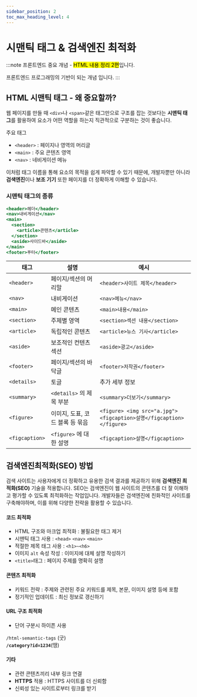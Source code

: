 ```yaml
---
sidebar_position: 2
toc_max_heading_level: 4
---
```


# 시맨틱 태그 & 검색엔진 최적화

:::note
프론트엔드 중요 개념 - <mark>HTML 내용 정리 2편</mark>입니다.

프론트엔드 프로그래밍의 기반이 되는 개념 입니다.
:::

## HTML 시맨틱 태그 - 왜 중요할까?

웹 페이지를 만들 때 `<div>`나 `<span>`같은 태그만으로 구조를 잡는 것보다는 **시맨틱 태그**를 활용하여 요소가 어떤 역할을 하는지 직관적으로 구분하는 것이 좋습니다.

주요 태그  
- `<header>` : 페이지나 영역의 머리글
- `<main>` : 주요 콘텐츠 영역
- `<nav>` : 네비게이션 메뉴

이처럼 태그 이름을 통해 요소의 목적을 쉽게 파악할 수 있기 때문에, 개발자뿐만 아니라 **검색엔진**이나 **보조 기기** 또한 페이지를 더 정확하게 이해할 수 있습니다.



### 시맨틱 태그의 종류

```jsx
<header>헤더</header>
<nav>내비게이션</nav>
<main>
  <section>
    <article>콘텐츠</article>
  </section>
  <aside>사이드바</aside>
</main>
<footer>푸터</footer>

```
| 태그 | 설명 | 예시 |
| --- | --- | --- |
| `<header>` | 페이지/섹션의 머리말 | `<header>사이트 제목</header>` |
| `<nav>` | 내비게이션 | `<nav>메뉴</nav>` |
| `<main>` | 메인 콘텐츠 | `<main>내용</main>` |
| `<section>` | 주제별 영역 | `<section>섹션 내용</section>` |
| `<article>` | 독립적인 콘텐츠 | `<article>뉴스 기사</article>` |
| `<aside>` | 보조적인 컨텐츠 섹션 | `<aside>광고</aside>` |
| `<footer>` | 페이지/섹션의 바닥글 | `<footer>저작권</footer>` |
| `<details>` | 토글 | 추가 세부 정보 | `<footer>저작권</footer>` |
| `<summary>` | `<details>` 의 제목 부분 | `<summary>더보기</summary>` |
| `<figure>` | 이미지, 도표, 코드 블록 등 묶음 | `<figure> <img src="a.jpg"><figcaption>설명</figcaption></figure>` |
| `<figcaption>` | `<figure>` 에 대한 설명 | `<figcaption>설명</figcaption>` |


## 검색엔진최적화(SEO) 방법
검색 사이트는 사용자에게 더 정확하고 유용한 검색 결과를 제공하기 위해 **검색엔진 최적화(SEO)** 기술을 적용합니다. SEO는 검색엔진이 웹 사이트의 콘텐츠를 더 잘 이해하고 평가할 수 있도록 최적화하는 작업입니다. 개발자들은 검색엔진에 친화적인 사이트를 구축해야하며, 이를 위해 다양한 전략을 활용할 수 있습니다.

#### 코드 최적화

- HTML 구조와 마크업 최적화 : 불필요한 태그 제거
- 시맨틱 태그 사용 : `<head>` `<nav>` `<main>`
- 적절한 제목 태그 사용 : `<h1>~<h6>`
- 이미지 `alt` 속성 작성 : 이미지에 대체 설명 작성하기
- `<title>`태그 : 페이지 주제를 명확히 설명

#### 콘텐츠 최적화

- 키워드 전략 : 주제와 관련된 주요 키워드를 제목, 본문, 이미지 설명 등에 포함
- 정기적인 업데이트 : 최신 정보로 갱신하기

#### URL 구조 최적화

- 단어 구분시 하이픈 사용

`/html-semantic-tags` (굿)  
**`/category?id=1234`**(땡)

#### 기타

- 관련 콘텐츠끼리 내부 링크 연결
- **HTTPS** 적용 : HTTPS 사이트를 더 신뢰함
- 신뢰성 있는 사이트로부터 링크를 받기